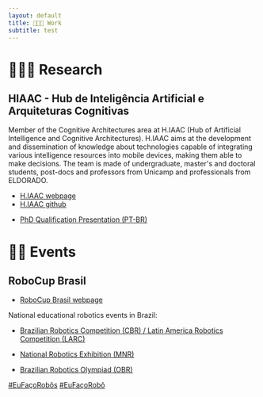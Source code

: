 ```yaml
---
layout: default
title: 🕵🏻🤖 Work
subtitle: test
---
```


# 🔬🕵🏻 Research

## HIAAC - Hub de Inteligência Artificial e Arquiteturas Cognitivas

Member of the Cognitive Architectures area at H.IAAC (Hub of Artificial Intelligence and Cognitive Architectures). H.IAAC aims at the development and dissemination of knowledge about technologies capable of integrating various intelligence resources into mobile devices, making them able to make decisions.  The team is made of undergraduate, master's and doctoral students, post-docs and professors from Unicamp and professionals from ELDORADO.


- [H.IAAC webpage](https://hiaac.unicamp.br/)
- [H.IAAC github](https://github.com/H-IAAC)

* [PhD Qualification Presentation (PT-BR)](https://drive.google.com/file/d/10oMXmbGDphLCk4LO8JjkqT2qnDOpHyaU/view?usp=sharing)

# 🦾🤖 Events

## RoboCup Brasil

* [RoboCup Brasil webpage](https://robocup.org.br)

National educational robotics events in Brazil:

* [Brazilian Robotics Competition (CBR) / Latin America Robotics Competition (LARC)](https://www.cbrobotica.org)

* [National Robotics Exhibition (MNR)](https://www.mnr.org.br)

* [Brazilian Robotics Olympiad (OBR)](https://www.obr.org.br)


[#EuFaçoRobôs](https://www.instagram.com/explore/tags/eufaçorobôs/) [#EuFaçoRobô](https://www.instagram.com/explore/tags/eufaçorobô/) 


